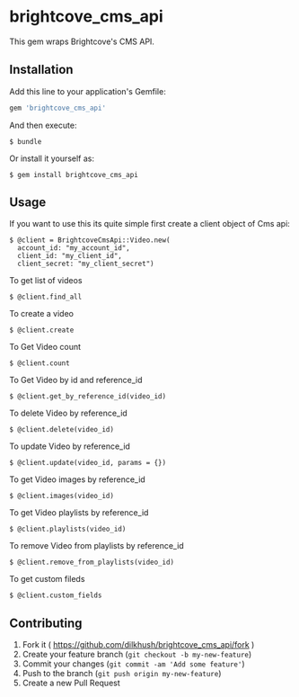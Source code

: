 # brightcove_cms_api

This gem wraps Brightcove's CMS API.

## Installation

Add this line to your application's Gemfile:

```ruby
gem 'brightcove_cms_api'
```

And then execute:

    $ bundle

Or install it yourself as:

    $ gem install brightcove_cms_api

## Usage

If you want to use this its quite simple first create a client object of Cms api:

    $ @client = BrightcoveCmsApi::Video.new(
      account_id: "my_account_id",
      client_id: "my_client_id",
      client_secret: "my_client_secret")

To get list of videos

    $ @client.find_all

To create a video

    $ @client.create

To Get Video count

    $ @client.count

To Get Video by id and reference_id

    $ @client.get_by_reference_id(video_id)

To delete Video by reference_id

    $ @client.delete(video_id)

To update Video by reference_id

    $ @client.update(video_id, params = {})

To get Video images by reference_id

    $ @client.images(video_id)

To get Video playlists by reference_id

    $ @client.playlists(video_id)

To remove Video from playlists by reference_id

    $ @client.remove_from_playlists(video_id)

To get custom fileds

    $ @client.custom_fields


## Contributing

1. Fork it ( https://github.com/dilkhush/brightcove_cms_api/fork )
2. Create your feature branch (`git checkout -b my-new-feature`)
3. Commit your changes (`git commit -am 'Add some feature'`)
4. Push to the branch (`git push origin my-new-feature`)
5. Create a new Pull Request
